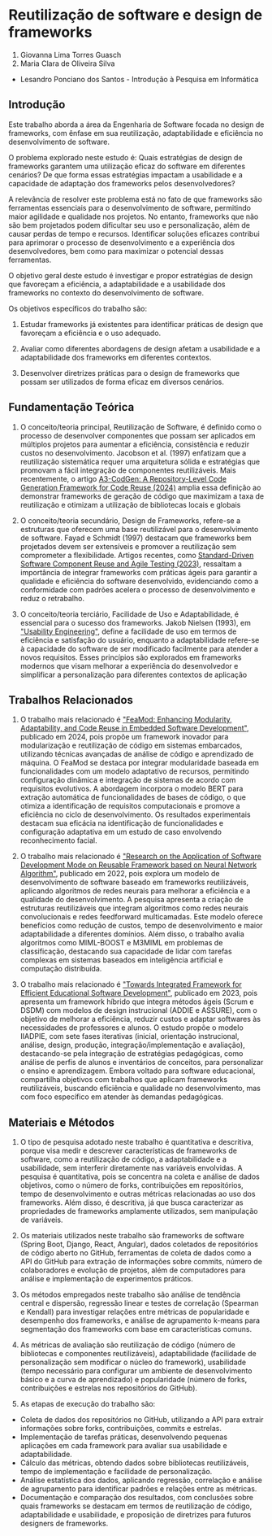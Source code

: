 # Reutilização de software e design de frameworks

1. Giovanna Lima Torres Guasch
2. Maria Clara de Oliveira Silva
* Lesandro Ponciano dos Santos - Introdução à Pesquisa em Informática

## Introdução

Este trabalho aborda a área da Engenharia de Software focada no design de frameworks, com ênfase em sua reutilização, adaptabilidade e eficiência no desenvolvimento de software.

O problema explorado neste estudo é: Quais estratégias de design de frameworks garantem uma utilização eficaz do software em diferentes cenários? De que forma essas estratégias impactam a usabilidade e a capacidade de adaptação dos frameworks pelos desenvolvedores?

A relevância de resolver este problema está no fato de que frameworks são ferramentas essenciais para o desenvolvimento de software, permitindo maior agilidade e qualidade nos projetos. No entanto, frameworks que não são bem projetados podem dificultar seu uso e personalização, além de causar perdas de tempo e recursos. Identificar soluções eficazes contribui para aprimorar o processo de desenvolvimento e a experiência dos desenvolvedores, bem como para maximizar o potencial dessas ferramentas.

O objetivo geral deste estudo é investigar e propor estratégias de design que favoreçam a eficiência, a adaptabilidade e a usabilidade dos frameworks no contexto do desenvolvimento de software.

Os objetivos específicos do trabalho são:
1. Estudar frameworks já existentes para identificar práticas de design que favoreçam a eficiência e o uso adequado.

2. Avaliar como diferentes abordagens de design afetam a usabilidade e a adaptabilidade dos frameworks em diferentes contextos.

3. Desenvolver diretrizes práticas para o design de frameworks que possam ser utilizados de forma eficaz em diversos cenários.

## Fundamentação Teórica

1. O conceito/teoria principal, Reutilização de Software, é definido como o processo de desenvolver componentes que possam ser aplicados em múltiplos projetos para aumentar a eficiência, consistência e reduzir custos no desenvolvimento. Jacobson et al. (1997) enfatizam que a reutilização sistemática requer uma arquitetura sólida e estratégias que promovam a fácil integração de componentes reutilizáveis. Mais recentemente, o artigo [A3-CodGen: A Repository-Level Code Generation Framework for Code Reuse (2024)](https://ieeexplore.ieee.org/document/10734067) amplia essa definição ao demonstrar frameworks de geração de código que maximizam a taxa de reutilização e otimizam a utilização de bibliotecas locais e globais

2. O conceito/teoria secundário, Design de Frameworks, refere-se a estruturas que oferecem uma base reutilizável para o desenvolvimento de software. Fayad e Schmidt (1997) destacam que frameworks bem projetados devem ser extensíveis e promover a reutilização sem comprometer a flexibilidade. Artigos recentes, como [Standard-Driven Software Component Reuse and Agile Testing (2023)](https://ieeexplore.ieee.org/abstract/document/10633676), ressaltam a importância de integrar frameworks com práticas ágeis para garantir a qualidade e eficiência do software desenvolvido, evidenciando como a conformidade com padrões acelera o processo de desenvolvimento e reduz o retrabalho​.

3. O conceito/teoria terciário, Facilidade de Uso e Adaptabilidade, é essencial para o sucesso dos frameworks. Jakob Nielsen (1993), em ["Usability Engineering"](https://books.google.com.br/books?id=95As2OF67f0C), define a facilidade de uso em termos de eficiência e satisfação do usuário, enquanto a adaptabilidade refere-se à capacidade do software de ser modificado facilmente para atender a novos requisitos. Esses princípios são explorados em frameworks modernos que visam melhorar a experiência do desenvolvedor e simplificar a personalização para diferentes contextos de aplicação​

## Trabalhos Relacionados

1. O trabalho mais relacionado é ["FeaMod: Enhancing Modularity, Adaptability, and Code Reuse in Embedded Software Development"](https://ieeexplore.ieee.org/abstract/document/10703738/references#references), publicado em 2024, pois propõe um framework inovador para modularização e reutilização de código em sistemas embarcados, utilizando técnicas avançadas de análise de código e aprendizado de máquina. O FeaMod se destaca por integrar modularidade baseada em funcionalidades com um modelo adaptativo de recursos, permitindo configuração dinâmica e integração de sistemas de acordo com requisitos evolutivos. A abordagem incorpora o modelo BERT para extração automática de funcionalidades de bases de código, o que otimiza a identificação de requisitos computacionais e promove a eficiência no ciclo de desenvolvimento. Os resultados experimentais destacam sua eficácia na identificação de funcionalidades e configuração adaptativa em um estudo de caso envolvendo reconhecimento facial.

2. O trabalho mais relacionado é ["Research on the Application of Software Development Mode on Reusable Framework based on Neural Network Algorithm"](https://ieeexplore.ieee.org/document/9760797), publicado em 2022, pois explora um modelo de desenvolvimento de software baseado em frameworks reutilizáveis, aplicando algoritmos de redes neurais para melhorar a eficiência e a qualidade do desenvolvimento. A pesquisa apresenta a criação de estruturas reutilizáveis que integram algoritmos como redes neurais convolucionais e redes feedforward multicamadas. Este modelo oferece benefícios como redução de custos, tempo de desenvolvimento e maior adaptabilidade a diferentes domínios. Além disso, o trabalho avalia algoritmos como MIML-BOOST e M3MIML em problemas de classificação, destacando sua capacidade de lidar com tarefas complexas em sistemas baseados em inteligência artificial e computação distribuída.

3. O trabalho mais relacionado é ["Towards Integrated Framework for Efficient Educational Software Development"](https://ieeexplore.ieee.org/document/10197734), publicado em 2023, pois apresenta um framework híbrido que integra métodos ágeis (Scrum e DSDM) com modelos de design instrucional (ADDIE e ASSURE), com o objetivo de melhorar a eficiência, reduzir custos e adaptar softwares às necessidades de professores e alunos. O estudo propõe o modelo IIADPIE, com sete fases iterativas (inicial, orientação instrucional, análise, design, produção, integração/implementação e avaliação), destacando-se pela integração de estratégias pedagógicas, como análise de perfis de alunos e inventários de conceitos, para personalizar o ensino e aprendizagem. Embora voltado para software educacional, compartilha objetivos com trabalhos que aplicam frameworks reutilizáveis, buscando eficiência e qualidade no desenvolvimento, mas com foco específico em atender às demandas pedagógicas.

   
## Materiais e Métodos

1. O tipo de pesquisa adotado neste trabalho é quantitativa e descritiva, porque visa medir e descrever características de frameworks de software, como a reutilização de código, a adaptabilidade e a usabilidade, sem interferir diretamente nas variáveis envolvidas. A pesquisa é quantitativa, pois se concentra na coleta e análise de dados objetivos, como o número de forks, contribuições em repositórios, tempo de desenvolvimento e outras métricas relacionadas ao uso dos frameworks. Além disso, é descritiva, já que busca caracterizar as propriedades de frameworks amplamente utilizados, sem manipulação de variáveis.

2. Os materiais utilizados neste trabalho são frameworks de software (Spring Boot, Django, React, Angular), dados coletados de repositórios de código aberto no GitHub, ferramentas de coleta de dados como a API do GitHub para extração de informações sobre commits, número de colaboradores e evolução de projetos, além de computadores para análise e implementação de experimentos práticos.

3. Os métodos empregados neste trabalho são análise de tendência central e dispersão, regressão linear e testes de correlação (Spearman e Kendall) para investigar relações entre métricas de popularidade e desempenho dos frameworks, e análise de agrupamento k-means para segmentação dos frameworks com base em características comuns.

4. As métricas de avaliação são reutilização de código (número de bibliotecas e componentes reutilizáveis), adaptabilidade (facilidade de personalização sem modificar o núcleo do framework), usabilidade (tempo necessário para configurar um ambiente de desenvolvimento básico e a curva de aprendizado) e popularidade (número de forks, contribuições e estrelas nos repositórios do GitHub).

5. As etapas de execução do trabalho são:

* Coleta de dados dos repositórios no GitHub, utilizando a API para extrair informações sobre forks, contribuições, commits e estrelas.
* Implementação de tarefas práticas, desenvolvendo pequenas aplicações em cada framework para avaliar sua usabilidade e adaptabilidade.
* Cálculo das métricas, obtendo dados sobre bibliotecas reutilizáveis, tempo de implementação e facilidade de personalização.
* Análise estatística dos dados, aplicando regressão, correlação e análise de agrupamento para identificar padrões e relações entre as métricas.
* Documentação e comparação dos resultados, com conclusões sobre quais frameworks se destacam em termos de reutilização de código, adaptabilidade e usabilidade, e proposição de diretrizes para futuros designers de frameworks.
